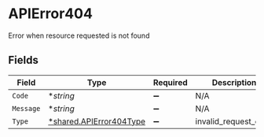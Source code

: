 # APIError404

Error when resource requested is not found


## Fields

| Field                                                             | Type                                                              | Required                                                          | Description                                                       |
| ----------------------------------------------------------------- | ----------------------------------------------------------------- | ----------------------------------------------------------------- | ----------------------------------------------------------------- |
| `Code`                                                            | **string*                                                         | :heavy_minus_sign:                                                | N/A                                                               |
| `Message`                                                         | **string*                                                         | :heavy_minus_sign:                                                | N/A                                                               |
| `Type`                                                            | [*shared.APIError404Type](../../models/shared/apierror404type.md) | :heavy_minus_sign:                                                | invalid_request_error                                             |